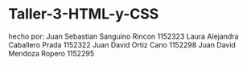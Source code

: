 # Taller-3-HTML-y-CSS

hecho por:
Juan Sebastian Sanguino Rincon 1152323
Laura Alejandra Caballero Prada 1152322
Juan David Ortiz Cano 1152298
Juan David Mendoza Ropero 1152295
